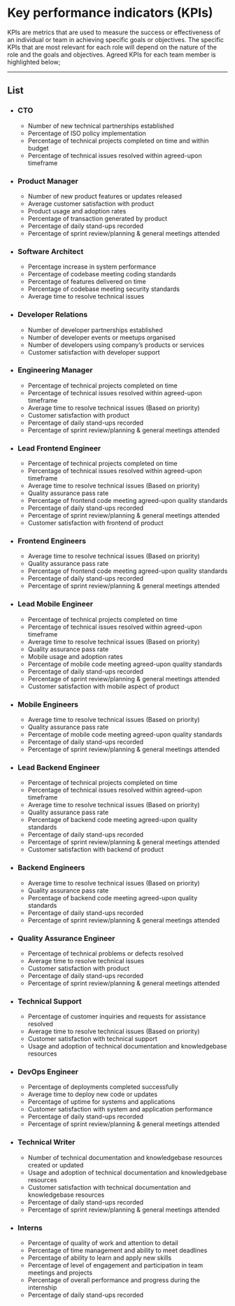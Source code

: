 # Key performance indicators (KPIs) 

KPIs are metrics that are used to measure the success or effectiveness of an individual or team in achieving specific goals or objectives. The specific KPIs that are most relevant for each role will depend on the nature of the role and the goals and objectives. Agreed KPIs for each team member is highlighted below;

<hr>

## List

 - ### CTO
   - Number of new technical partnerships established
   - Percentage of ISO policy implementation
   - Percentage of technical projects completed on time and within budget
   - Percentage of technical issues resolved within agreed-upon timeframe

 - ### Product Manager
   - Number of new product features or updates released
   - Average customer satisfaction with product
   - Product usage and adoption rates
   - Percentage of transaction generated by product
   - Percentage of daily stand-ups recorded
   - Percentage of sprint review/planning & general meetings attended

 - ### Software Architect
   - Percentage increase in system performance
   - Percentage of codebase meeting coding standards
   - Percentage of features delivered on time
   - Percentage of codebase meeting security standards
   - Average time to resolve technical issues

 - ### Developer Relations

   - Number of developer partnerships established
   - Number of developer events or meetups organised
   - Number of developers using company’s products or services
   - Customer satisfaction with developer support

 - ### Engineering Manager

   - Percentage of technical projects completed on time
   - Percentage of technical issues resolved within agreed-upon timeframe
   - Average time to resolve technical issues (Based on priority)
   - Customer satisfaction with product
   - Percentage of daily stand-ups recorded
   - Percentage of sprint review/planning & general meetings attended

 - ### Lead Frontend Engineer

   - Percentage of technical projects completed on time
   - Percentage of technical issues resolved within agreed-upon timeframe
   - Average time to resolve technical issues (Based on priority)
   - Quality assurance pass rate
   - Percentage of frontend code meeting agreed-upon quality standards
   - Percentage of daily stand-ups recorded
   - Percentage of sprint review/planning & general meetings attended
   - Customer satisfaction with frontend of product

 - ### Frontend Engineers

   - Average time to resolve technical issues (Based on priority)
   - Quality assurance pass rate
   - Percentage of frontend code meeting agreed-upon quality standards
   - Percentage of daily stand-ups recorded
   - Percentage of sprint review/planning & general meetings attended

 - ### Lead Mobile Engineer

   - Percentage of technical projects completed on time
   - Percentage of technical issues resolved within agreed-upon timeframe
   - Average time to resolve technical issues (Based on priority)
   - Quality assurance pass rate
   - Mobile usage and adoption rates
   - Percentage of mobile code meeting agreed-upon quality standards
   - Percentage of daily stand-ups recorded
   - Percentage of sprint review/planning & general meetings attended
   - Customer satisfaction with mobile aspect of product

 - ### Mobile Engineers

   - Average time to resolve technical issues (Based on priority)
   - Quality assurance pass rate
   - Percentage of mobile code meeting agreed-upon quality standards
   - Percentage of daily stand-ups recorded
   - Percentage of sprint review/planning & general meetings attended

 - ### Lead Backend Engineer

   - Percentage of technical projects completed on time
   - Percentage of technical issues resolved within agreed-upon timeframe
   - Average time to resolve technical issues (Based on priority)
   - Quality assurance pass rate
   - Percentage of backend code meeting agreed-upon quality standards
   - Percentage of daily stand-ups recorded
   - Percentage of sprint review/planning & general meetings attended
   - Customer satisfaction with backend of product

 - ### Backend Engineers

   - Average time to resolve technical issues (Based on priority)
   - Quality assurance pass rate
   - Percentage of backend code meeting agreed-upon quality standards
   - Percentage of daily stand-ups recorded
   - Percentage of sprint review/planning & general meetings attended

 - ### Quality Assurance Engineer

   - Percentage of technical problems or defects resolved
   - Average time to resolve technical issues
   - Customer satisfaction with product
   - Percentage of daily stand-ups recorded
   - Percentage of sprint review/planning & general meetings attended

 - ### Technical Support

   - Percentage of customer inquiries and requests for assistance resolved 
   - Average time to resolve technical issues (Based on priority)
   - Customer satisfaction with technical support
   - Usage and adoption of technical documentation and knowledgebase resources

 - ### DevOps Engineer

   - Percentage of deployments completed successfully
   - Average time to deploy new code or updates
   - Percentage of uptime for systems and applications
   - Customer satisfaction with system and application performance
   - Percentage of daily stand-ups recorded
   - Percentage of sprint review/planning & general meetings attended

 - ### Technical Writer

   - Number of technical documentation and knowledgebase resources created or updated
   - Usage and adoption of technical documentation and knowledgebase resources
   - Customer satisfaction with technical documentation and knowledgebase resources
   - Percentage of daily stand-ups recorded
   - Percentage of sprint review/planning & general meetings attended

- ### Interns

   - Percentage of quality of work and attention to detail
   - Percentage of time management and ability to meet deadlines
   - Percentage of ability to learn and apply new skills
   - Percentage of level of engagement and participation in team meetings and projects
   - Percentage of overall performance and progress during the internship
   - Percentage of daily stand-ups recorded
